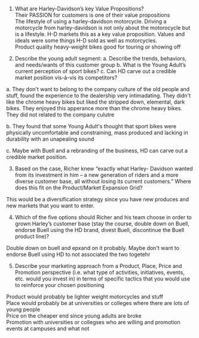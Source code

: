 1. What are Harley-Davidson’s key Value Propositions? \
Their PASSION for customers is one of their value propositions \
The lifestyle of using a harley-davidson motorcycle. Driving a motorcycle from harley-davidson is not only about the motorocycle but is a lifestyle. H-D markets this as a key value proposition. Values and ideals were some things H-D sold as well as motorcycles. \
Product quality heavy-weight bikes good for touring or showing off
 
2. Describe the young adult segment: 
a. Describe the trends, behaviors, and needs/wants of this 
customer group 
b. What is the Young Adult’s current perception of sport 
bikes? 
c. Can HD carve out a credible market position vis-à-vis its 
competitors?  

a. They don't want to belong to the company culture of the old people and stuff, found the experience to the dealership very intimadating. They didn't like the chrome heavy bikes but liked the stripped down, elemental, dark bikes. They enjoyed this apperance more than the chrome heavy bikes. They did not related to the company culutre

b. They found that some Young Adult's thought that sport bikes were physically uncomfortable and constraining, mass produced and lacking in durability with an unapealing sound

c. Maybe with Buell and a rebranding of the business, HD can carve out a credible market position.
 
3. Based on the case, Richer knew “exactly what Harley-
Davidson wanted from its investment in him – a new 
generation of riders and a more diverse customer base, all 
without losing its current customers.”  Where does this fit on 
the Product/Market Expansion Grid? 

This would be a diversification strategy since you have new produces and new markets that you want to enter.
 
4. Which of the five options should Richer and his team choose 
in order to grown Harley’s customer base (stay the course, 
double down on Buell, endorse Buell using the HD brand, 
divest Buell, discontinue the Buell product line)? 
 
Double down on buell and epxand on it probably. Maybe don't want to endorse Buell using HD to not associated the two togetehr

5. Describe your marketing approach from a Product, Place, 
Price and Promotion perspective (i.e. what type of activities, 
initiatives, events, etc. would you invest in) in terms of 
specific tactics that you would use to reinforce your chosen 
positioning 


Product would probably be lighter weight motorcycles and stuff \
Place would probably be at universities or colleges where there are lots of young people \
Price on the cheaper end since young adults are broke \
Promotion with universities or collegses who are willing and promotion events at campuses and what not
